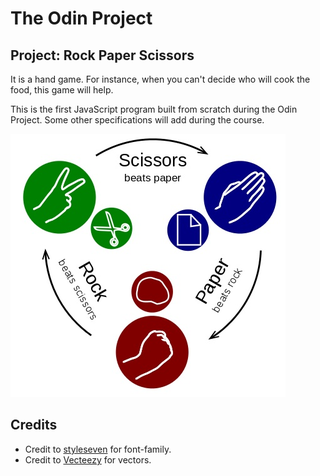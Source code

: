 # The Odin Project

## Project: Rock Paper Scissors

It is a hand game. For instance, when you can't decide who will cook the food, this game will help.

This is the first JavaScript program built from scratch during the Odin Project. Some other specifications will add during the course.

![Rock Paper Scissors](images/Rock-paper-scissors.jpg)

## Credits
- Credit to [styleseven](http://www.styleseven.com/) for font-family.   
- Credit to [Vecteezy](https://www.vecteezy.com/vector-art/690792-rock-paper-scissors-hand-icons) for vectors.
